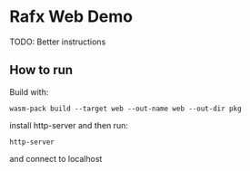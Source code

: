 
# Rafx Web Demo

TODO: Better instructions

## How to run

Build with:

`wasm-pack build --target web --out-name web --out-dir pkg`

install http-server and then run:

`http-server`

and connect to localhost